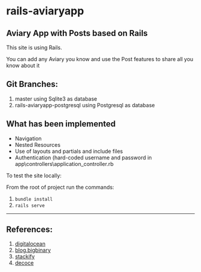 # rails-aviaryapp

Aviary App with Posts based on Rails
------------------------------------

This site is using Rails.

You can add any Aviary you know and use the Post features to share all you know about it

## Git Branches:

1. master using Sqlite3 as database
2. rails-aviaryapp-postgresql using Postgresql as database

## What has been implemented

* Navigation
* Nested Resources
* Use of layouts and partials and include files
* Authentication (hard-coded username and password in app\controllers\application_controller.rb

To test the site locally:

From the root of project run the commands:

1. `bundle install`
2. `rails serve`

<hr>

## References:

1. [digitalocean](https://www.digitalocean.com/community/tutorials/how-to-create-nested-resources-for-a-ruby-on-rails-application)
2. [blog.bigbinary](https://blog.bigbinary.com/2019/04/30/rails-6-has-added-a-way-to-change-the-database-of-the-app.html)
3. [stackify](https://stackify.com/rails-migration-a-complete-guide/)
4. [decoce](https://decoce.com/hashtag/flight%20cages%20&%20aviaries?pins_page=4)